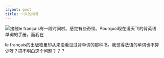 ```yaml
---
layout: post
title: 一头的问号
---
```


![](/fayu/modules/tinymce/tinymce/jscripts/tiny_mce/plugins/emotions/images/smiley-innocent.gif)接触le français有一段时间啦。感觉有些奇怪。Pourquoi现在漫天飞的背英语单词的手册。而我在

le français的出版物里却从来没看见过背单词的那种书。我觉得法语的单词也不算少呀？搞不明白这个问题？？？
